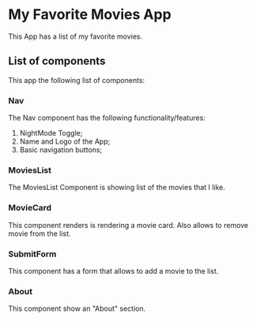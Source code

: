# My Favorite Movies App

This App has a list of my favorite movies.

## List of components

This app the following list of components:

### Nav

The Nav component has the following functionality/features:

1. NightMode Toggle;
2. Name and Logo of the App;
3. Basic navigation buttons;

### MoviesList

The MoviesList Component is showing list of the movies that I like.

### MovieCard

This component renders is rendering a movie card. Also allows to remove movie from the list.

### SubmitForm

This component has a form that allows to add a movie to the list.

### About

This component show an "About" section.
